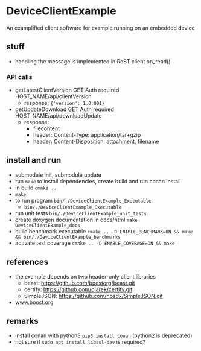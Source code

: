 # DeviceClientExample
An examplified client software for example running on an embedded device

## stuff
* handling the message is implemented in ReST client on_read()

### API calls
* getLatestClientVersion GET Auth required HOST_NAME/api/clientVersion
  * response: ```{'version': 1.0.001}```
* getUpdateDownload GET Auth required HOST_NAME/api/downloadUpdate
  * response:
    * filecontent
    * header: Content-Type: application/tar+gzip
    * header: Content-Disposition: attachment, filename

## install and run
* submodule init, submodule update
* run ```make``` to install dependencies, create build and run conan install
* in build ```cmake ..```
* ```make```
* to run program ```bin/./DeviceClientExample_Executable```
  * ```bin/./DeviceClientExample_Executable```
* run unit tests ```bin/./DeviceClientExample_unit_tests```
* create doxygen documentation in docs/html ```make DeviceClientExample_docs```
* build benchmark executable ```cmake .. -D ENABLE_BENCHMARK=ON && make && bin/./DeviceClientExample_benchmarks```
* activate test coverage ```cmake .. -D ENABLE_COVERAGE=ON && make```


## references
* the example depends on two header-only client libraries
  * beast: https://github.com/boostorg/beast.git
  * certify: https://github.com/djarek/certify.git
  * SimpleJSON: https://github.com/nbsdx/SimpleJSON.git
* www.boost.org



## remarks
* install conan with python3 ```pip3 install conan``` (python2 is deprecated)
* not sure if ```sudo apt install libssl-dev``` is required?

